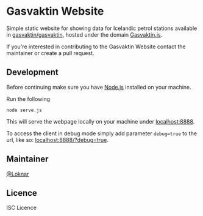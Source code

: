 
# Gasvaktin Website

Simple static website for showing data for Icelandic petrol stations available in [gasvaktin/gasvaktin](https://github.com/gasvaktin/gasvaktin), hosted under the domain [Gasvaktin.is](https://gasvaktin.is/).

If you're interested in contributing to the Gasvaktin Website contact the maintainer or create a pull request.

## Development

Before continuing make sure you have [Node.js](https://nodejs.org/en/) installed on your machine.

Run the following

	node serve.js

This will serve the webpage locally on your machine under [localhost:8888](http://localhost:8888/).

To access the client in debug mode simply add parameter `debug=true` to the url, like so: [localhost:8888/?debug=true](http://localhost:8888/?debug=true).

## Maintainer

[@Loknar](https://github.com/Loknar/)

## Licence

ISC Licence
